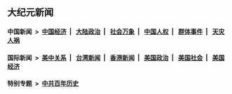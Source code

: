 ## 大纪元新闻

#### 中国新闻 &nbsp;>&nbsp; [中国经济](indexes/ncid283/README.md?12062045) &nbsp;| &nbsp; [大陆政治](indexes/ncid277/README.md?12062045) &nbsp;| &nbsp; [社会万象](indexes/ncid282/README.md?12062045) &nbsp;| &nbsp; [中国人权](indexes/ncid278/README.md?12062045) &nbsp;| &nbsp; [群体事件](indexes/ncid279/README.md?12062045) &nbsp;| &nbsp; [天灾人祸](indexes/ncid280/README.md?12062045)

#### 国际新闻 &nbsp;>&nbsp; [美中关系](indexes/nf1412576/README.md?12062045) &nbsp;| &nbsp; [台湾新闻](indexes/ncid1349361/README.md?12062045) &nbsp;| &nbsp; [香港新闻](indexes/ncid1349362/README.md?12062045) &nbsp;| &nbsp; [美国政治](indexes/ncid1078159/README.md?12062045) &nbsp;| &nbsp; [美国社会](indexes/ncid1078160/README.md?12062045) &nbsp;| &nbsp; [美国经济](indexes/ncid1078158/README.md?12062045)

#### 特别专题 &nbsp;>&nbsp; [中共百年历史](https://github.com/epoch-news/epoch-special/blob/master/README.md?12062045)  
